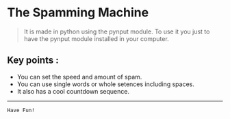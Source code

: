 # The Spamming Machine

> It is made in python using the pynput module. To
> use it you just to have the pynput module installed in your computer.
## Key points :

- You can set the speed and amount of spam.
- You can use single words or whole setences including spaces.
- It also has a cool countdown sequence.
---

`Have Fun!`